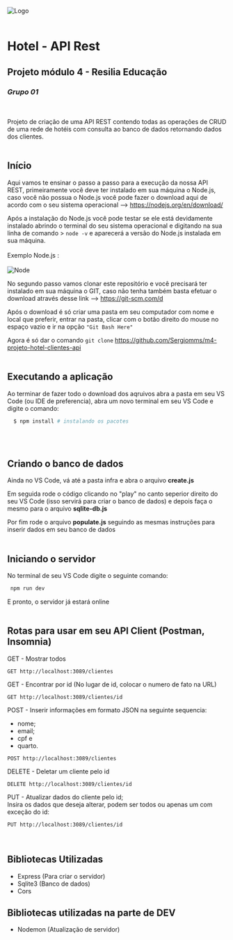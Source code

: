 ![Logo](https://i.ibb.co/QCdfZtg/Cormorant.jpg)
<br><br>
# Hotel - API Rest

## Projeto módulo 4 - Resilia Educação

### *Grupo 01*

<br>
<br>
Projeto de criação de uma API REST contendo todas as operações de CRUD de uma rede de hotéis com consulta ao banco de dados retornando dados dos clientes.
<br>
<br>

## Início
Aqui vamos te ensinar o passo a passo para a execução da nossa API REST, primeiramente você deve ter instalado em sua máquina o Node.js, caso você não possua o Node.js você pode fazer o download aqui de acordo com o seu sistema operacional --> https://nodejs.org/en/download/

Após a instalação do Node.js você pode testar se ele está devidamente instalado abrindo o terminal do seu sistema operacional e digitando na sua linha de comando > ``` node -v ``` e aparecerá a versão do Node.js instalada em sua máquina.
<br><br>
Exemplo Node.js :
<br><br>
![Node](https://i.ibb.co/RQkG1fM/CMD-Node.jpg)

No segundo passo vamos clonar este repositório e você precisará ter instalado em sua máquina o GIT, caso não tenha também basta efetuar o download através desse link --> https://git-scm.com/d

Após o download é só criar uma pasta em seu computador com nome e local que preferir, entrar na pasta, clicar com o botão direito do mouse no espaço vazio e ir na opção ``` "Git Bash Here" ```

Agora é só dar o comando ``` git clone ``` https://github.com/Sergiomms/m4-projeto-hotel-clientes-api
<br>
<br>

## Executando a aplicação

Ao terminar de fazer todo o download dos aqruivos abra a pasta em seu VS Code (ou IDE de preferencia), abra um novo terminal em seu VS Code e digite o comando:

```sh
  $ npm install # instalando os pacotes
  ```
<br>
<br>

## Criando o banco de dados

Ainda no VS Code, vá até a pasta infra e abra o arquivo **create.js**

Em seguida rode o código clicando no "play" no canto seperior direito do seu VS Code (isso servirá para criar o banco de dados) e depois faça o mesmo para o arquivo **sqlite-db.js**

Por fim rode o arquivo **populate.js** seguindo as mesmas instruções para inserir dados em seu banco de dados
<br>
<br>

## Iniciando o servidor

No terminal de seu VS Code digite o seguinte comando:

```sh
 npm run dev 
 ```

E pronto, o servidor já estará online
<br>
<br>

## Rotas para usar em seu API Client (Postman, Insomnia)

GET - Mostrar todos
```
GET http://localhost:3089/clientes
```

GET - Encontrar por id (No lugar de id, colocar o numero de fato na URL)
```
GET http://localhost:3089/clientes/id
```

POST - Inserir informações em formato JSON na seguinte sequencia:

* nome;
* email;
* cpf e 
* quarto.

```
POST http://localhost:3089/clientes
```

DELETE - Deletar um cliente pelo id
```
DELETE http://localhost:3089/clientes/id
```
PUT - Atualizar dados do cliente pelo id;<br>
Insira os dados que deseja alterar, podem ser todos ou apenas um com exceção do id:
```
PUT http://localhost:3089/clientes/id
```
<br>

## Bibliotecas Utilizadas

* Express (Para criar o servidor)
* Sqlite3 (Banco de dados)
* Cors

## Bibliotecas utilizadas na parte de DEV

* Nodemon (Atualização de servidor)







